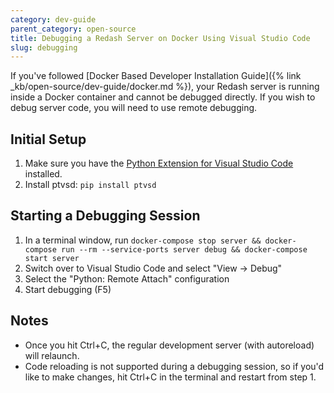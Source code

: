 ```yaml
---
category: dev-guide
parent_category: open-source
title: Debugging a Redash Server on Docker Using Visual Studio Code
slug: debugging
---
```


If you've followed [Docker Based Developer Installation Guide]({% link _kb/open-source/dev-guide/docker.md %}), your Redash server is running inside a Docker container and cannot be debugged directly. If you wish to debug server code, you will need to use remote debugging.

## Initial Setup

1. Make sure you have the [Python Extension for Visual Studio Code](https://marketplace.visualstudio.com/items?itemName=ms-python.python) installed.
2. Install ptvsd: `pip install ptvsd`

## Starting a Debugging Session

1. In a terminal window, run `docker-compose stop server && docker-compose run --rm --service-ports server debug && docker-compose start server`
2. Switch over to Visual Studio Code and select "View -> Debug"
3. Select the "Python: Remote Attach" configuration
4. Start debugging (F5)

## Notes

- Once you hit Ctrl+C, the regular development server (with autoreload) will relaunch.
- Code reloading is not supported during a debugging session, so if you'd like to make changes, hit Ctrl+C in the terminal and restart from step 1.

